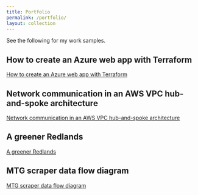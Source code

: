 ```yaml
---
title: Portfolio
permalink: /portfolio/
layout: collection
---
```


See the following for my work samples.

## How to create an Azure web app with Terraform

[How to create an Azure web app with Terraform](/azure-web-app-with-terraform/)

## Network communication in an AWS VPC hub-and-spoke architecture

[Network communication in an AWS VPC hub-and-spoke architecture](/network-communication-in-an-aws-vpc-hub-and-spoke-architecture/)

## A greener Redlands

[A greener Redlands](/greener-redlands-proposal/)

## MTG scraper data flow diagram

[MTG scraper data flow diagram](/mtg-scraper-data-flow-diagram/)
